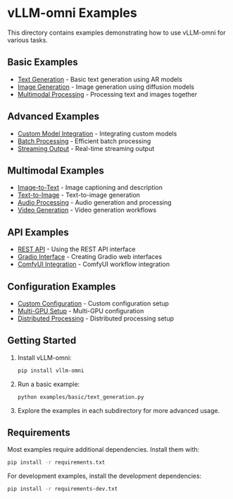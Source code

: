 # vLLM-omni Examples

This directory contains examples demonstrating how to use vLLM-omni for various tasks.

## Basic Examples

- [Text Generation](basic/text_generation.py) - Basic text generation using AR models
- [Image Generation](basic/image_generation.py) - Image generation using diffusion models
- [Multimodal Processing](basic/multimodal_processing.py) - Processing text and images together

## Advanced Examples

- [Custom Model Integration](advanced/custom_model.py) - Integrating custom models
- [Batch Processing](advanced/batch_processing.py) - Efficient batch processing
- [Streaming Output](advanced/streaming.py) - Real-time streaming output

## Multimodal Examples

- [Image-to-Text](multimodal/image_to_text.py) - Image captioning and description
- [Text-to-Image](multimodal/text_to_image.py) - Text-to-image generation
- [Audio Processing](multimodal/audio_processing.py) - Audio generation and processing
- [Video Generation](multimodal/video_generation.py) - Video generation workflows

## API Examples

- [REST API](api/rest_api.py) - Using the REST API interface
- [Gradio Interface](api/gradio_interface.py) - Creating Gradio web interfaces
- [ComfyUI Integration](api/comfyui_integration.py) - ComfyUI workflow integration

## Configuration Examples

- [Custom Configuration](config/custom_config.py) - Custom configuration setup
- [Multi-GPU Setup](config/multi_gpu.py) - Multi-GPU configuration
- [Distributed Processing](config/distributed.py) - Distributed processing setup

## Getting Started

1. Install vLLM-omni:
   ```bash
   pip install vllm-omni
   ```

2. Run a basic example:
   ```bash
   python examples/basic/text_generation.py
   ```

3. Explore the examples in each subdirectory for more advanced usage.

## Requirements

Most examples require additional dependencies. Install them with:

```bash
pip install -r requirements.txt
```

For development examples, install the development dependencies:

```bash
pip install -r requirements-dev.txt
```
